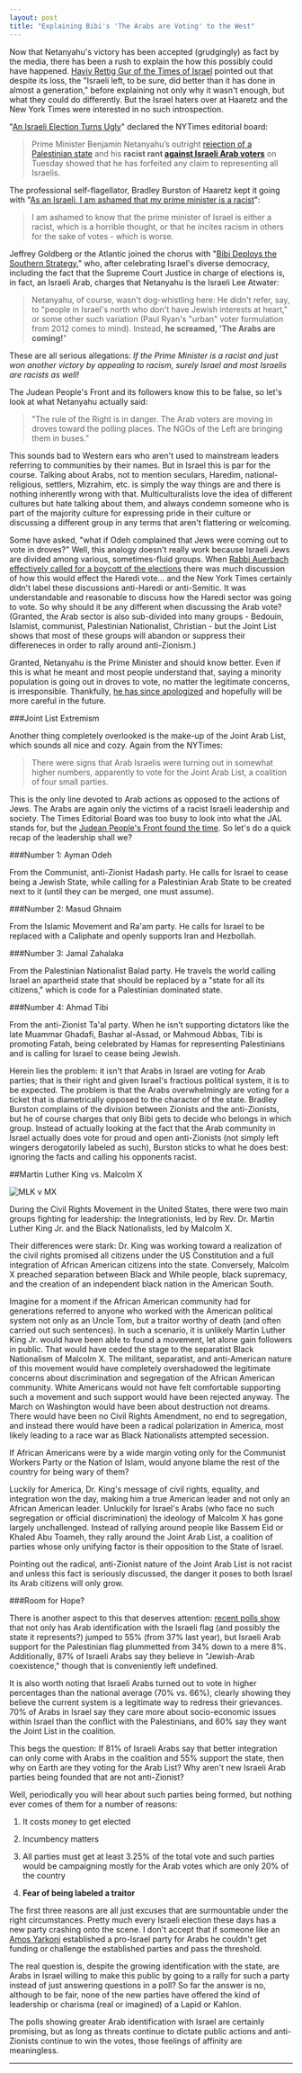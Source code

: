 ```yaml
---
layout: post
title: "Explaining Bibi's 'The Arabs are Voting' to the West"
---
```


Now that Netanyahu's victory has been accepted (grudgingly) as fact by the media, there has been a rush to explain the how this possibly could have happened. [Haviv Rettig Gur of the Times of Israel](http://www.timesofisrael.com/after-electoral-trouncing-what-future-for-the-israeli-left/#ixzz3UkcCRE4a ) pointed out that despite its loss, the "Israeli left, to be sure, did better than it has done in almost a generation," before explaining not only why it wasn't enough, but what they could do differently. But the Israel haters over at Haaretz and the New York Times were interested in no such introspection.

"[An Israeli Election Turns Ugly](http://www.nytimes.com/2015/03/18/opinion/an-israeli-election-turns-ugly.html?hp&action=click&pgtype=Homepage&module=c-column-top-span-region&region=c-column-top-span-region&WT.nav=c-column-top-span-region)" declared the NYTimes editorial board:

> Prime Minister Benjamin Netanyahu’s outright [rejection of a Palestinian state](http://www.nytimes.com/2015/03/17/world/middleeast/benjamin-netanyahu-campaign-settlement.html) and his **racist rant [against Israeli Arab voters](http://www.nytimes.com/2015/03/18/world/middleeast/netanyahu-israel-elections-arabs.html)** on Tuesday showed that he has forfeited any claim to representing all Israelis.

The professional self-flagellator, Bradley Burston of Haaretz kept it going with "[As an Israeli, I am ashamed that my prime minister is a racist](http://www.haaretz.com/blogs/a-special-place-in-hell/.premium-1.647564)":

>I am ashamed to know that the prime minister of Israel is either a racist, which is a horrible thought, or that he incites racism in others for the sake of votes - which is worse.

Jeffrey Goldberg or the Atlantic joined the chorus with "[Bibi Deploys the Southern Strategy](http://www.theatlantic.com/international/archive/2015/03/bibi-deploys-the-southern-strategy/388096/)," who, after celebrating Israel's diverse democracy, including the fact that the Supreme Court Justice in charge of elections is, in fact, an Israeli Arab, charges that Netanyahu is the Israeli Lee Atwater:

>Netanyahu, of course, wasn't dog-whistling here: He didn't refer, say, to "people in Israel's north who don't have Jewish interests at heart," or some other such variation (Paul Ryan's "urban" voter formulation from 2012 comes to mind). Instead, **he screamed, 'The Arabs are coming!**"

These are all serious allegations: *If the Prime Minister is a racist and just won another victory by appealing to racism, surely Israel and most Israelis are racists as well!*

The Judean People's Front and its followers know this to be false, so let's look at what Netanyahu actually said:

>"The rule of the Right is in danger. The Arab voters are moving in droves toward the polling places. The NGOs of the Left are bringing them in buses."

This sounds bad to Western ears who aren't used to mainstream leaders referring to communities by their names. But in Israel this is par for the course. Talking about Arabs, not to mention seculars, Haredim, national-religious, settlers, Mizrahim, etc. is simply the way things are and there is nothing inherently wrong with that. Multiculturalists love the idea of different cultures but hate talking about them, and always condemn someone who is part of the majority culture for expressing pride in their culture or discussing a different group in any terms that aren't flattering or welcoming.

Some have asked, "what if Odeh complained that Jews were coming out to vote in droves?" Well, this analogy doesn't really work because Israeli Jews are divided among various, sometimes-fluid groups. When [Rabbi Auerbach effectively called for a boycott of the elections](http://www.timesofisrael.com/prominent-rabbi-skips-vote-boding-ill-for-ultra-orthodox-parties/) there was much discussion of how this would effect the Haredi vote... and the New York Times certainly didn't label these discussions anti-Haredi or anti-Semitic. It was understandable and reasonable to discuss how the Haredi sector was going to vote. So why should it be any different when discussing the Arab vote? (Granted, the Arab sector is also sub-divided into many groups - Bedouin, Islamist, communist, Palestinian Nationalist, Christian - but the Joint List shows that most of these groups will abandon or suppress their differeneces in order to rally around anti-Zionism.)

Granted, Netanyahu is the Prime Minister and should know better. Even if this is what he meant and most people understand that, saying a minority population is going out in droves to vote, no matter the legitimate concerns, is irresponsible. Thankfully, [he has since apologized](www.timesofisrael.com/netanyahu-apologizes-to-arabs-for-voter-turnout-remark/) and hopefully will be more careful in the future.

###Joint List Extremism

Another thing completely overlooked is the make-up of the Joint Arab List, which sounds all nice and cozy. Again from the NYTimes:

>There were signs that Arab Israelis were turning out in somewhat higher numbers, apparently to vote for the Joint Arab List, a coalition of four small parties.

This is the only line devoted to Arab actions as opposed to the actions of Jews. The Arabs are again only the victims of a racist Israeli leadership and society. The Times Editorial Board was too busy to look into what the JAL stands for, but the [Judean People's Front found the time](judeanpf.com/2015/03/15/Why-Arab-Parties-are-never-in-governing-coalitions/). So let's do a quick recap of the leadership shall we?

###Number 1: Ayman Odeh

From the Communist, anti-Zionist Hadash party. He calls for Israel to cease being a Jewish State, while calling for a Palestinian Arab State to be created next to it (until they can be merged, one must assume).

###Number 2: Masud Ghnaim

From the Islamic Movement and Ra'am party. He calls for Israel to be replaced with a Caliphate and openly supports Iran and Hezbollah.

###Number 3: Jamal Zahalaka

From the Palestinian Nationalist Balad party. He travels the world calling Israel an apartheid state that should be replaced by a "state for all its citizens," which is code for a Palestinian dominated state.

###Number 4: Ahmad Tibi

From the anti-Zionist Ta'al party. When he isn't supporting dictators like the late Muammar Ghadafi, Bashar al-Assad, or Mahmoud Abbas, Tibi is promoting Fatah, being celebrated by Hamas for representing Palestinians and is calling for Israel to cease being Jewish.

Herein lies the problem: it isn't that Arabs in Israel are voting for Arab parties; that is their right and given Israel's fractious political system, it is to be expected. The problem is that the Arabs overwhelmingly are voting for a ticket that is diametrically opposed to the character of the state. Bradley Burston complains of the division between Zionists and the anti-Zionists, but he of course charges that only Bibi gets to decide who belongs in which group. Instead of actually looking at the fact that the Arab community in Israel actually does vote for proud and open anti-Zionists (not simply left wingers derogatorily labeled as such), Burston sticks to what he does best: ignoring the facts and calling his opponents racist. 

##Martin Luther King vs. Malcolm X

![MLK v MX](http://i.imgur.com/a4s3QO4.jpg)

During the Civil Rights Movement in the United States, there were two main groups fighting for leadership: the Integrationists, led by Rev. Dr. Martin Luther King Jr. and the Black Nationalists, led by Malcolm X.

Their differences were stark: Dr. King was working toward a realization of the civil rights promised all citizens under the US Constitution and a full integration of African American citizens into the state. Conversely, Malcolm X preached separation between Black and While people, black supremacy, and the creation of an independent black nation in the American South.

Imagine for a moment if the African American community had for generations referred to anyone who worked with the American political system not only as an Uncle Tom, but a traitor worthy of death (and often carried out such sentences). In such a scenario, it is unlikely Martin Luther King Jr. would have been able to found a movement, let alone gain followers in public. That would have ceded the stage to the separatist Black Nationalism of Malcolm X. The militant, separatist, and anti-American nature of this movement would have completely overshadowed the legitimate concerns about discrimination and segregation of the African American community. White Americans would not have felt comfortable supporting such a movement and such support would have been rejected anyway. The March on Washington would have been about destruction not dreams. There would have been no Civil Rights Amendment, no end to segregation, and instead there would have been a radical polarization in America, most likely leading to a race war as Black Nationalists attempted secession.

If African Americans were by a wide margin voting only for the Communist Workers Party or the Nation of Islam, would anyone blame the rest of the country for being wary of them?

Luckily for America, Dr. King's message of civil rights, equality, and integration won the day, making him a true American leader and not only an African American leader. Unluckily for Israel's Arabs (who face no such segregation or official discrimination) the ideology of Malcolm X has gone largely unchallenged. Instead of rallying around people like Bassem Eid or Khaled Abu Toameh, they rally around the Joint Arab List, a coalition of parties whose only unifying factor is their opposition to the State of Israel.

Pointing out the radical, anti-Zionist nature of the Joint Arab List is not racist and unless this fact is seriously discussed, the danger it poses to both Israel its Arab citizens will only grow.

###Room for Hope?

There is another aspect to this that deserves attention: [recent polls show](http://evelyncgordon.com/the-half-full-cup-of-jewish-arab-relations/) that not only has Arab identification with the Israeli flag (and possibly the state it represents?) jumped to 55% (from 37% last year), but Israeli Arab support for the Palestinian flag plummetted from 34% down to a mere 8%. Additionally, 87% of Israeli Arabs say they believe in "Jewish-Arab coexistence," though that is conveniently left undefined.

It is also worth noting that Israeli Arabs turned out to vote in higher percentages than the national average (70% vs. 66%), clearly showing they believe the current system is a legitimate way to redress their grievances. 70% of Arabs in Israel say they care more about socio-economic issues within Israel than the conflict with the Palestinians, and 60% say they want the Joint List in the coalition.

This begs the question: If 81% of Israeli Arabs say that better integration can only come with Arabs in the coalition and 55% support the state, then why on Earth are they voting for the Arab List? Why aren't new Israeli Arab parties being founded that are not anti-Zionist?

Well, periodically you will hear about such parties being formed, but nothing ever comes of them for a number of reasons:

1. It costs money to get elected

2. Incumbency matters

3. All parties must get at least 3.25% of the total vote and such parties would be campaigning mostly for the Arab votes which are only 20% of the country

4. **Fear of being labeled a traitor**

The first three reasons are all just excuses that are surmountable under the right circumstances. Pretty much every Israeli election these days has a new party crashing onto the scene. I don't accept that if someone like an [Amos Yarkoni](https://en.wikipedia.org/wiki/Amos_Yarkoni) established a pro-Israel party for Arabs he couldn't get funding or challenge the established parties and pass the threshold.

The real question is, despite the growing identification with the state, are Arabs in Israel willing to make this public by going to a rally for such a party instead of just answering questions in a poll? So far the answer is no, although to be fair, none of the new parties have offered the kind of leadership or charisma (real or imagined) of a Lapid or Kahlon.

The polls showing greater Arab identification with Israel are certainly promising, but as long as threats continue to dictate public actions and anti-Zionists continue to win the votes, those feelings of affinity are meaningless.

____
